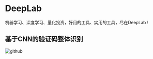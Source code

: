 DeepLab
=====
机器学习、深度学习、量化投资，好用的工具、实用的工具，尽在DeepLab ! 

基于CNN的验证码整体识别
---------

![github](https://github.com/junliangliu/captcha "思路")

